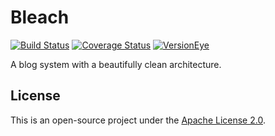 Bleach
======

[![Build Status](https://travis-ci.org/pfac/bleach.svg?branch=master)](https://travis-ci.org/pfac/bleach)
[![Coverage Status](https://img.shields.io/coveralls/pfac/bleach.svg)](https://coveralls.io/r/pfac/bleach?branch=master)
[![VersionEye](http://img.shields.io/versioneye/d/pfac/bleach.svg)](https://www.versioneye.com/user/projects/54850abaf607b608e3000025#dialog_dependency_badge)

A blog system with a beautifully clean architecture.

## License

This is an open-source project under the [Apache License 2.0][1].

[1]: http://www.apache.org/licenses/LICENSE-2.0